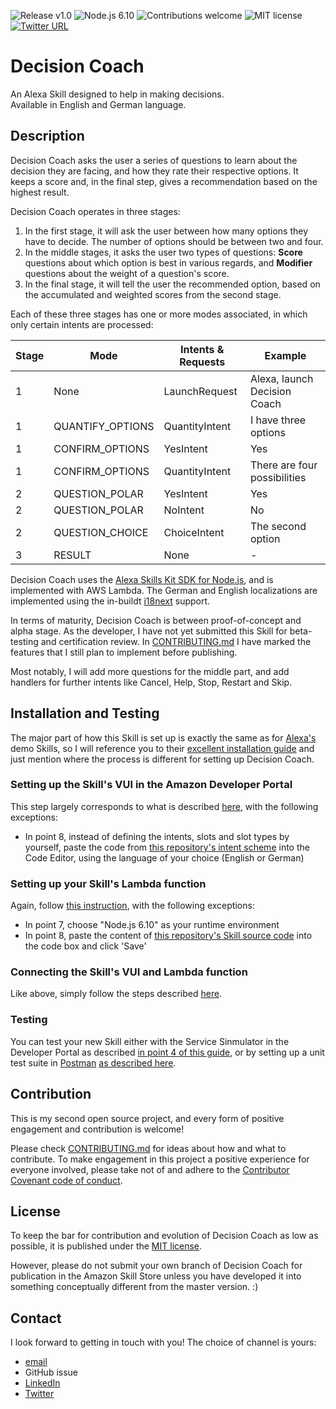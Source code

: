 ![Release v1.0](https://img.shields.io/badge/release-v1.0-yellow.svg)
![Node.js 6.10](https://img.shields.io/badge/node.js-6.10-brightgreen.svg)
![Contributions welcome](https://img.shields.io/badge/contributions-welcome-brightgreen.svg)
![MIT license](https://img.shields.io/badge/license-MIT-blue.svg)
[![Twitter URL](https://img.shields.io/twitter/url/http/shields.io.svg?style=social)](https://twitter.com/Coachybot)

# Decision Coach

An Alexa Skill designed to help in making decisions.<br/>
Available in English and German language.

## Description

Decision Coach asks the user a series of questions to learn about the decision they are facing, and how they rate their respective options. It keeps a score and, in the final step, gives a recommendation based on the highest result.

Decision Coach operates in three stages:
1. In the first stage, it will ask the user between how many options they have to decide. The number of options should be between two and four.
2. In the middle stages, it asks the user two types of questions: **Score** questions about which option is best in various regards, and **Modifier** questions about the weight of a question's score.
3. In the final stage, it will tell the user the recommended option, based on the accumulated and weighted scores from the second stage. 

Each of these three stages has one or more modes associated, in which only certain intents are processed:

| Stage | Mode | Intents & Requests | Example |
| --- | --- | --- | --- |
| 1 | None | LaunchRequest | Alexa, launch Decision Coach |
| 1 | QUANTIFY_OPTIONS | QuantityIntent | I have three options |
| 1 | CONFIRM_OPTIONS | YesIntent | Yes |
| 1 | CONFIRM_OPTIONS | QuantityIntent | There are four possibilities |
| 2 | QUESTION_POLAR | YesIntent | Yes |
| 2 | QUESTION_POLAR | NoIntent | No |
| 2 | QUESTION_CHOICE | ChoiceIntent | The second option |
| 3 | RESULT | None | - |


Decision Coach uses the [Alexa Skills Kit SDK for Node.js](https://github.com/alexa/alexa-skills-kit-sdk-for-nodejs), and is implemented with AWS Lambda. The German and English localizations are implemented using the in-buildt [i18next](https://github.com/i18next/i18next) support.

In terms of maturity, Decision Coach is between proof-of-concept and alpha stage. As the developer, I have not yet submitted this Skill for beta-testing and certification review. In [CONTRIBUTING.md](https://github.com/botmaker-florian/decision-coach/blob/master/CONTRIBUTING.md) I have marked the features that I still plan to implement before publishing. 

Most notably, I will add more questions for the middle part, and add handlers for further intents like Cancel, Help, Stop, Restart and Skip.

## Installation and Testing

The major part of how this Skill is set up is exactly the same as for [Alexa's](https://github.com/alexa) demo Skills, so I will reference you to their [excellent installation guide](https://github.com/alexa/skill-sample-nodejs-fact) and just mention where the process is different for setting up Decision Coach.

### Setting up the Skill's VUI in the Amazon Developer Portal 

This step largely corresponds to what is described [here](https://github.com/alexa/skill-sample-nodejs-fact/blob/master/step-by-step/1-voice-user-interface.md), with the following exceptions:
- In point 8, instead of defining the intents, slots and slot types by yourself, paste the code from [this repository's intent scheme](https://github.com/botmaker-florian/decision-coach/blob/master/speechAssets/IntentSchema_en_US.json) into the Code Editor, using the language of your choice (English or German)

### Setting up your Skill's Lambda function

Again, follow [this instruction](https://github.com/alexa/skill-sample-nodejs-fact/blob/master/step-by-step/2-lambda-function.md), with the following exceptions:
- In point 7, choose "Node.js 6.10" as your runtime environment
- In point 8, paste the content of [this repository's Skill source code](https://github.com/botmaker-florian/decision-coach/blob/master/src/index.js) into the code box and click 'Save'

### Connecting the Skill's VUI and Lambda function

Like above, simply follow the steps described [here](https://github.com/alexa/skill-sample-nodejs-fact/blob/master/step-by-step/3-connect-vui-to-code.md).

### Testing 

You can test your new Skill either with the Service Sinmulator in the Developer Portal as described [in point 4 of this guide](https://github.com/alexa/skill-sample-nodejs-fact/blob/master/step-by-step/4-testing.md), or by setting up a unit test suite in [Postman](https://www.getpostman.com/) [as described here](https://github.com/botmaker-florian/skill-sample-nodejs-decision-tree/blob/master/unit-testing.md).

## Contribution

This is my second open source project, and every form of positive engagement and contribution is welcome!

Please check [CONTRIBUTING.md](https://github.com/botmaker-florian/decision-coach/blob/master/CONTRIBUTING.md) for ideas about how and what to contribute. To make engagement in this project a positive experience for everyone involved, please take not of and adhere to the [Contributor Covenant code of conduct](https://github.com/botmaker-florian/decision-coach/blob/master/CODE_OF_CONDUCT.md).


## License

To keep the bar for contribution and evolution of Decision Coach as low as possible, it is published under the [MIT license](https://github.com/botmaker-florian/decision-coach/blob/master/LICENSE.md).

However, please do not submit your own branch of Decision Coach for publication in the Amazon Skill Store unless you have developed it into something conceptually different from the master version. :)

## Contact

I look forward to getting in touch with you! The choice of channel is yours:
- [email](mailto:botmaker.florian@gmail.com)
- GitHub issue
- [LinkedIn](https://www.linkedin.com/in/florian-hollandt-2a362083/)
- [Twitter](https://twitter.com/Coachybot)
